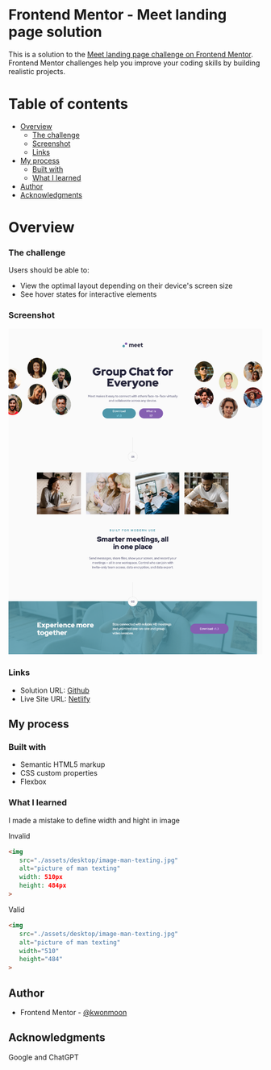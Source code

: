 # Frontend Mentor - Meet landing page solution

This is a solution to the [Meet landing page challenge on Frontend Mentor](https://www.frontendmentor.io/challenges/meet-landing-page-rbTDS6OUR). Frontend Mentor challenges help you improve your coding skills by building realistic projects. 

# Table of contents

- [Overview](#overview)
  - [The challenge](#the-challenge)
  - [Screenshot](#screenshot)
  - [Links](#links)
- [My process](#my-process)
  - [Built with](#built-with)
  - [What I learned](#what-i-learned)
- [Author](#author)
- [Acknowledgments](#acknowledgments)

# Overview

### The challenge

Users should be able to:

- View the optimal layout depending on their device's screen size
- See hover states for interactive elements

### Screenshot

![](./screenshot.png)

### Links

- Solution URL: [Github](https://github.com/kwonmoon/meet-landing-page)
- Live Site URL: [Netlify](https://gleaming-gelato-bf3e1a.netlify.app/)

## My process

### Built with

- Semantic HTML5 markup
- CSS custom properties
- Flexbox


### What I learned

I made a mistake to define width and hight in image

Invalid
```html
<img
   src="./assets/desktop/image-man-texting.jpg"
   alt="picture of man texting"
   width: 510px
   height: 484px
>
```

Valid
```html
<img
   src="./assets/desktop/image-man-texting.jpg"
   alt="picture of man texting"
   width="510"
   height="484"
>
```

## Author

- Frontend Mentor - [@kwonmoon](https://www.frontendmentor.io/profile/kwonmoon)

## Acknowledgments

Google and ChatGPT